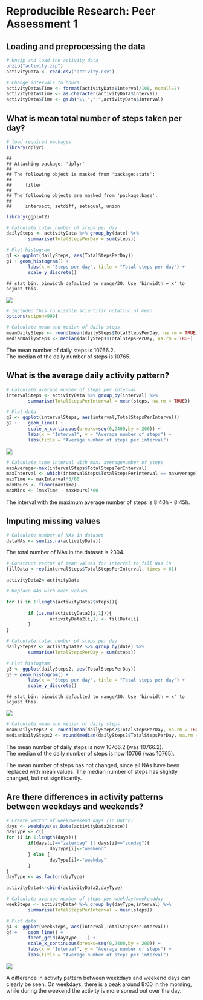# Reproducible Research: Peer Assessment 1


## Loading and preprocessing the data

```r
# Unzip and load the activity data
unzip("activity.zip")
activityData <- read.csv("activity.csv")

# Change intervals to hours
activityData$Time <- format(activityData$interval/100, nsmall=2)
activityData$Time <- as.character(activityData$interval)
activityData$Time <- gsub("\\.",":",activityData$interval)
```


## What is mean total number of steps taken per day?


```r
# load required packages
library(dplyr)
```

```
## 
## Attaching package: 'dplyr'
## 
## The following object is masked from 'package:stats':
## 
##     filter
## 
## The following objects are masked from 'package:base':
## 
##     intersect, setdiff, setequal, union
```

```r
library(ggplot2)
```


```r
# Calculate total number of steps per day
dailySteps <- activityData %>% group_by(date) %>% 
        summarise(TotalStepsPerDay = sum(steps))

# Plot histogram
g1 <- ggplot(dailySteps, aes(TotalStepsPerDay))
g1 + geom_histogram() +
        labs(x = "Steps per day", title = "Total steps per day") +
        scale_y_discrete()
```

```
## stat_bin: binwidth defaulted to range/30. Use 'binwidth = x' to adjust this.
```

![](PA1_template_files/figure-html/unnamed-chunk-3-1.png) 

```r
# Included this to disable scientific notation of mean
options(scipen=999)

# Calculate mean and median of daily steps
meanDailySteps <- round(mean(dailySteps$TotalStepsPerDay, na.rm = TRUE),1)
medianDailySteps <- median(dailySteps$TotalStepsPerDay, na.rm = TRUE)
```

The mean number of daily steps is 10766.2.  
The median of the daily number of steps is 10765.

## What is the average daily activity pattern?


```r
# Calculate average number of steps per interval
intervalSteps <- activityData %>% group_by(interval) %>% 
        summarise(TotalStepsPerInterval = mean(steps, na.rm = TRUE))

# Plot data
g2 <- ggplot(intervalSteps, aes(interval,TotalStepsPerInterval))
g2 +    geom_line() +
        scale_x_continuous(breaks=seq(0,2400,by = 200)) +
        labs(x = "Interval", y = "Average number of steps") +
        labs(title = "Average number of steps per interval")
```

![](PA1_template_files/figure-html/unnamed-chunk-4-1.png) 

```r
# Calculate time interval with max. averagenumber of steps
maxAverage<-max(intervalSteps$TotalStepsPerInterval)
maxInterval <- which(intervalSteps$TotalStepsPerInterval == maxAverage)
maxTime <- maxInterval*5/60
maxHours <- floor(maxTime)
maxMins <- (maxTime - maxHours)*60
```

The interval with the maximum average number of steps is 8:40h - 8:45h.


## Imputing missing values


```r
# Calculate number of NAs in dataset
dataNAs <- sum(is.na(activityData))
```

The total number of NAs in the dataset is 2304.


```r
# Construct vector of mean values for interval to fill NAs in
fillData <-rep(intervalSteps$TotalStepsPerInterval, times = 61)

activityData2<-activityData

# Replace NAs with mean values

for (i in 1:length(activityData2$steps)){
        
        if (is.na(activityData2[i,1])){
                activityData2[i,1] <- fillData[i]
        }
}

# Calculate total number of steps per day
dailySteps2 <- activityData2 %>% group_by(date) %>% 
        summarise(TotalStepsPerDay = sum(steps))

# Plot histogram
g3 <- ggplot(dailySteps2, aes(TotalStepsPerDay))
g3 + geom_histogram() +
        labs(x = "Steps per day", title = "Total steps per day") +
        scale_y_discrete()
```

```
## stat_bin: binwidth defaulted to range/30. Use 'binwidth = x' to adjust this.
```

![](PA1_template_files/figure-html/unnamed-chunk-6-1.png) 

```r
# Calculate mean and median of daily steps
meanDailySteps2 <- round(mean(dailySteps2$TotalStepsPerDay, na.rm = TRUE),1)
medianDailySteps2 <- round(median(dailySteps2$TotalStepsPerDay, na.rm = TRUE))
```

The mean number of daily steps is now 10766.2 (was 10766.2).  
The median of the daily number of steps is now 10766 (was 10765).

The mean number of steps has not changed, since all NAs have been replaced with mean values.
The median number of steps has slightly changed, but not significantly.

## Are there differences in activity patterns between weekdays and weekends?


```r
# Create vector of week/weekend days (in Dutch)
days <- weekdays(as.Date(activityData2$date))
dayType <- c()
for (i in 1:length(days)){
        if(days[i]=="zaterdag" || days[i]=="zondag"){
                dayType[i]<-"weekend"
        } else {
                dayType[i]<-"weekday"
        }
}
dayType <- as.factor(dayType)

activityData4<-cbind(activityData2,dayType)

# Calculate average number of steps per weekday/weekendday
weekSteps <- activityData4 %>% group_by(dayType,interval) %>% 
        summarise(TotalStepsPerInterval = mean(steps))

# Plot data
g4 <- ggplot(weekSteps, aes(interval,TotalStepsPerInterval))
g4 +    geom_line() +
        facet_grid(dayType ~ .) +
        scale_x_continuous(breaks=seq(0,2400,by = 200)) +
        labs(x = "Interval", y = "Average number of steps") +
        labs(title = "Average number of steps per interval")
```

![](PA1_template_files/figure-html/unnamed-chunk-7-1.png) 

A difference in activity pattern between weekdays and weekend days can clearly be seen. On weekdays, there is a peak around 8:00 in the morning, while during the weekend the activity is more spread out over the day.

